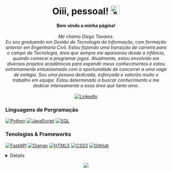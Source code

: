 
<h1 align="center">Oiii, pessoal! <img src="https://github.com/wervlad/wervlad/assets/24524555/766d336d-b87d-44ba-807c-c51de2bc6b4d" width="28px" alt="👋"></h1>

<p align="center">
    <b>Bem vindo a minha página!</b><br><br>
    <i>
        Me chamo Diego Tavares.<br>
        Eu sou graduando em Gestão de Tecnologia da Informação, com formação anterior em Engenharia Civil. Estou fazendo uma transição de carreira para o campo da Tecnologia, área que sempre me apaixonou desde a infância, quando comecei a programar jogos. Atualmente, estou envolvido em diversos projetos acadêmicos para expandir meus conhecimentos e estou extremamente entusiasmado com a oportunidade de concorrer a uma vaga de estágio. Sou uma pessoa dedicada, esforçada e valorizo muito o trabalho em equipe. Estou determinado a buscar conhecimento e me dedicar intensamente a essa área que tanto amo.<br>
    </i><br>
    <a href="https://www.linkedin.com/in/diegotavares16/">
        <img src="https://img.shields.io/badge/LinkedIn-blue?style=flat-square&logo=linkedin" alt="LinkedIn">
    </a>
</p>

### Linguagens de Porgramação
[![Python](https://img.shields.io/badge/python-black?style=for-the-badge&logo=python)](https://github.com/diegotavares16)
[![JavaScript](https://img.shields.io/badge/javascript-black?style=for-the-badge&logo=javascript)](https://github.com/diegotavares16)
[![SQL](https://img.shields.io/badge/sql-black?style=for-the-badge&logo=mysql)](https://github.com/diegotavares16)

### Tenologias & Frameworks
[![FastAPI](https://img.shields.io/badge/fastapi-black?style=for-the-badge&logo=fastapi)](https://github.com/diegotavares16)
[![Django](https://img.shields.io/badge/django-black?style=for-the-badge&logo=django)](https://github.com/diegotavares16)
[![HTML5](https://img.shields.io/badge/html5-black?style=for-the-badge&logo=html5)](https://github.com/diegotavares16)
[![CSS3](https://img.shields.io/badge/css3-black?style=for-the-badge&logo=css3)](https://github.com/diegotavares16)
[![GitHub](https://img.shields.io/badge/github-black?style=for-the-badge&logo=gtihub)](https://github.com/diegotavares16)



<details>
<p align="center">
  <a href="(https://github.com/diegotavares16)">
    <img src="http://github-profile-summary-cards.vercel.app/api/cards/profile-details?username=diegotavares16&theme=transparent" />
  </a>
  <a href="https://github.com/diegotavares16">
    <img src="https://github-readme-streak-stats.herokuapp.com/?user=diegotavares16&hide_border=true&card_width=338&theme=transparent" />
  </a>
  <a href="https://github.com/diegotavares16">
    <img src="http://github-profile-summary-cards.vercel.app/api/cards/stats?username=diegotavares16&theme=transparent" />
  </a>
  <a href="https://github.com/diegotavares16">
    <img src="https://github-readme-stats.vercel.app/api/top-langs/?username=diegotavares16&langs_count=10&exclude_repo=&hide=jupyter%20notebook,vim%20script,cmake,makefile,batchfile,emacs%20lisp,css,html&layout=default&card_width=699&hide_border=true&theme=transparent" />
  </a>
</p>
</details>

<p align="center">
  <a href="https://github.com/diegotavares16">
    <img src="https://komarev.com/ghpvc/?username=diegotavares16&color=blue&style=flat)" />
  </a>
</p>
<!--

- 🔭 I’m currently working on ...
- 🌱 I’m currently learning ...
- 👯 I’m looking to collaborate on ...
- 🤔 I’m looking for help with ...
- 💬 Ask me about ...
- 📫 How to reach me: ...
- 😄 Pronouns: ...
- ⚡ Fun fact: ...
-->
<!--
**diegotavares16/diegotavares16** is a ✨ _special_ ✨ repository because its `README.md` (this file) appears on your GitHub profile.

Here are some ideas to get you started:

- 🔭 I’m currently working on ...
- 🌱 I’m currently learning ...
- 👯 I’m looking to collaborate on ...
- 🤔 I’m looking for help with ...
- 💬 Ask me about ...
- 📫 How to reach me: ...
- 😄 Pronouns: ...
- ⚡ Fun fact: ...
-->
